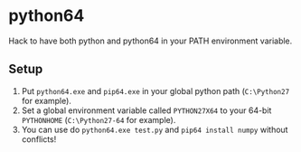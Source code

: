 # python64

Hack to have both python and python64 in your PATH environment variable.

## Setup

1. Put `python64.exe` and `pip64.exe` in your global python path (`C:\Python27` for example).
2. Set a global environment variable called `PYTHON27X64` to your 64-bit `PYTHONHOME` (`C:\Python27-64` for example).
3. You can use do `python64.exe test.py` and `pip64 install numpy` without conflicts!